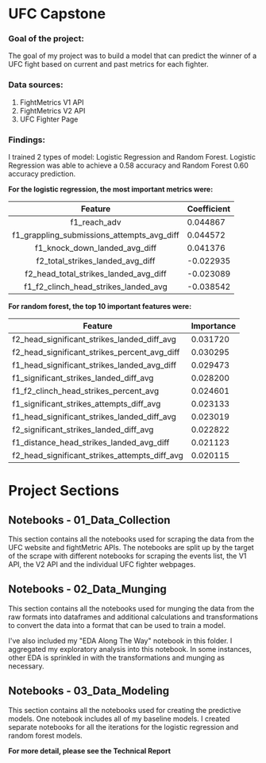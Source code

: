 # UFC Capstone


### Goal of the project:
The goal of my project was to build a model that can predict the winner of a UFC fight based on current and past metrics for each fighter.

### Data sources:
 1. FightMetrics V1 API
 2. FightMetrics V2 API
 3. UFC Fighter Page


### Findings:
I trained 2 types of model: Logistic Regression and Random Forest.  Logistic Regression was able to achieve a 0.58 accuracy and Random Forest 0.60 accuracy prediction.

**For the logistic regression, the most important metrics were:**

|                   Feature                  | Coefficient |
|:------------------------------------------:|-------------|
| f1_reach_adv                               | 0.044867    |
| f1_grappling_submissions_attempts_avg_diff | 0.044572    |
| f1_knock_down_landed_avg_diff              | 0.041376    |
| f2_total_strikes_landed_avg_diff           | -0.022935   |
| f2_head_total_strikes_landed_avg_diff      | -0.023089   |
| f1_f2_clinch_head_strikes_landed_avg       | -0.038542   |


**For random forest, the top 10 important features were:**

| Feature                                       | Importance |
|-----------------------------------------------|------------|
| f2_head_significant_strikes_landed_diff_avg   | 0.031720   |
| f2_head_significant_strikes_percent_avg_diff  | 0.030295   |
| f1_head_significant_strikes_landed_avg_diff   | 0.029473   |
| f1_significant_strikes_landed_diff_avg        | 0.028200   |
| f1_f2_clinch_head_strikes_percent_avg         | 0.024601   |
| f1_significant_strikes_attempts_diff_avg      | 0.023133   |
| f1_head_significant_strikes_landed_diff_avg   | 0.023019   |
| f2_significant_strikes_landed_diff_avg        | 0.022822   |
| f1_distance_head_strikes_landed_avg_diff      | 0.021123   |
| f2_head_significant_strikes_attempts_diff_avg | 0.020115   |



# Project Sections

## Notebooks - 01_Data_Collection
This section contains all the notebooks used for scraping the data from the UFC website and fightMetric APIs.  The notebooks are split up by the target of the scrape with different notebooks for scraping the events list, the V1 API, the V2 API and the individual UFC fighter webpages.

## Notebooks - 02_Data_Munging
This section contains all the notebooks used for munging the data from the raw formats into dataframes and additional calculations and transformations to convert the data into a format that can be used to train a model.  

I've also included my "EDA Along The Way" notebook in this folder.  I aggregated my exploratory analysis into this notebook.  In some instances, other EDA is sprinkled in with the transformations and munging as necessary.

## Notebooks - 03_Data_Modeling
This section contains all the notebooks used for creating the predictive models.  One notebook includes all of my baseline models.  I created separate notebooks for all the iterations for the logistic regression and random forest models.


**For more detail, please see the Technical Report**


